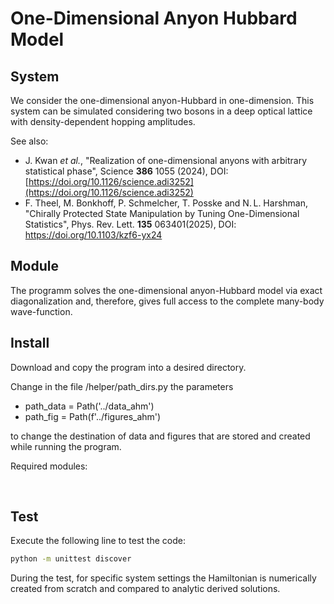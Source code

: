 # One-Dimensional Anyon Hubbard Model



## System

We consider the one-dimensional anyon-Hubbard in one-dimension. This system can be simulated considering two bosons in a deep optical lattice with density-dependent hopping amplitudes.

See also:

- J. Kwan *et al.*, "Realization of one-dimensional anyons with arbitrary statistical phase", Science **386** 1055 (2024), DOI:  [https://doi.org/10.1126/science.adi3252](https://doi.org/10.1126/science.adi3252)
- F. Theel, M. Bonkhoff, P. Schmelcher, T. Posske and N. L. Harshman, "Chirally Protected State Manipulation by Tuning One-Dimensional Statistics", Phys. Rev. Lett. **135** 063401(2025),  DOI: https://doi.org/10.1103/kzf6-yx24 





## Module

The programm solves the one-dimensional anyon-Hubbard model via exact diagonalization and, therefore, gives full access to the complete many-body wave-function.





## Install

Download and copy the program into a desired directory.

Change in the file /helper/path_dirs.py the parameters

- path_data = Path('../data_ahm')
- path_fig = Path(f'../figures_ahm')

to change the destination of data and figures that are stored and created while running the program.



Required modules:

​	



## Test

Execute the following line to test the code:

```bash
python -m unittest discover
```

During the test, for specific system settings the Hamiltonian is numerically created from scratch and compared to analytic derived solutions.
